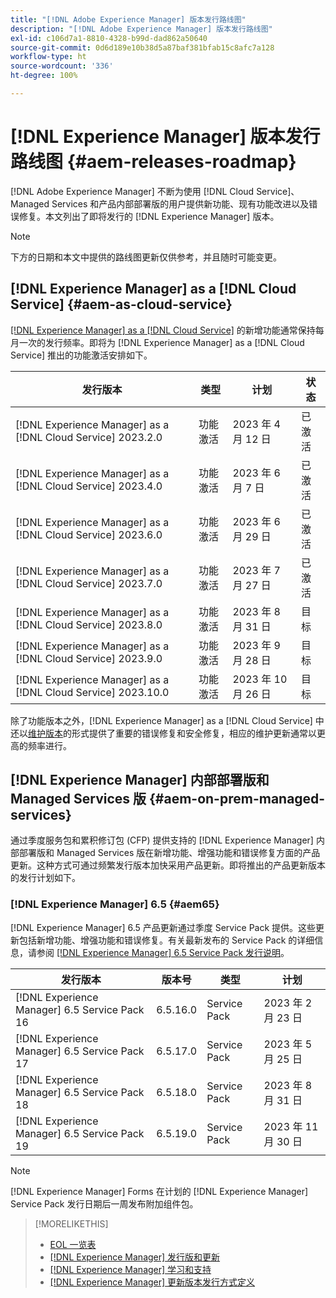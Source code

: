 ```yaml
---
title: "[!DNL Adobe Experience Manager] 版本发行路线图"
description: "[!DNL Adobe Experience Manager] 版本发行路线图"
exl-id: c106d7a1-8810-4328-b99d-dad862a50640
source-git-commit: 0d6d189e10b38d5a87baf381bfab15c8afc7a128
workflow-type: ht
source-wordcount: '336'
ht-degree: 100%

---
```


# [!DNL Experience Manager] 版本发行路线图 {#aem-releases-roadmap}

[!DNL Adobe Experience Manager] 不断为使用 [!DNL Cloud Service]、Managed Services 和产品内部部署版的用户提供新功能、现有功能改进以及错误修复。本文列出了即将发行的 [!DNL Experience Manager] 版本。

>[!NOTE]
>
>下方的日期和本文中提供的路线图更新仅供参考，并且随时可能变更。

## [!DNL Experience Manager] as a [!DNL Cloud Service] {#aem-as-cloud-service}

[[!DNL Experience Manager] as a [!DNL Cloud Service]](https://experienceleague.adobe.com/docs/experience-manager-cloud-service/content/release-notes/home.html) 的新增功能通常保持每月一次的发行频率。即将为 [!DNL Experience Manager] as a [!DNL Cloud Service] 推出的功能激活安排如下。

| 发行版本 | 类型 | 计划 | 状态 |
|---|---|---|---|
| [!DNL Experience Manager] as a [!DNL Cloud Service] 2023.2.0 | 功能激活 | 2023 年 4 月 12 日 | 已激活 |
| [!DNL Experience Manager] as a [!DNL Cloud Service] 2023.4.0 | 功能激活 | 2023 年 6 月 7 日 | 已激活 |
| [!DNL Experience Manager] as a [!DNL Cloud Service] 2023.6.0 | 功能激活 | 2023 年 6 月 29 日 | 已激活 |
| [!DNL Experience Manager] as a [!DNL Cloud Service] 2023.7.0 | 功能激活 | 2023 年 7 月 27 日 | 已激活 |
| [!DNL Experience Manager] as a [!DNL Cloud Service] 2023.8.0 | 功能激活 | 2023 年 8 月 31 日 | 目标 |
| [!DNL Experience Manager] as a [!DNL Cloud Service] 2023.9.0 | 功能激活 | 2023 年 9 月 28 日 | 目标 |
| [!DNL Experience Manager] as a [!DNL Cloud Service] 2023.10.0 | 功能激活 | 2023 年 10 月 26 日 | 目标 |

除了功能版本之外，[!DNL Experience Manager] as a [!DNL Cloud Service] 中还以[维护版本](https://experienceleague.adobe.com/docs/experience-manager-cloud-service/content/release-notes/maintenance/latest.html)的形式提供了重要的错误修复和安全修复，相应的维护更新通常以更高的频率进行。

## [!DNL Experience Manager] 内部部署版和 Managed Services 版 {#aem-on-prem-managed-services}

通过季度服务包和累积修订包 (CFP) 提供支持的 [!DNL Experience Manager] 内部部署版和 Managed Services 版在新增功能、增强功能和错误修复方面的产品更新。这种方式可通过频繁发行版本加快采用产品更新。即将推出的产品更新版本的发行计划如下。

### [!DNL Experience Manager] 6.5 {#aem65}

[!DNL Experience Manager] 6.5 产品更新通过季度 Service Pack 提供。这些更新包括新增功能、增强功能和错误修复。有关最新发布的 Service Pack 的详细信息，请参阅 [[!DNL Experience Manager]  6.5 Service Pack 发行说明](https://experienceleague.adobe.com/docs/experience-manager-65/release-notes/release-notes.html)。

| 发行版本 | 版本号 | 类型 | 计划 |
|---|---|---|---|
| [!DNL Experience Manager] 6.5 Service Pack 16 | 6.5.16.0 | Service Pack | 2023 年 2 月 23 日 |
| [!DNL Experience Manager] 6.5 Service Pack 17 | 6.5.17.0 | Service Pack | 2023 年 5 月 25 日 |
| [!DNL Experience Manager] 6.5 Service Pack 18 | 6.5.18.0 | Service Pack | 2023 年 8 月 31 日 |
| [!DNL Experience Manager] 6.5 Service Pack 19 | 6.5.19.0 | Service Pack | 2023 年 11 月 30 日 |

>[!NOTE]
>
>[!DNL Experience Manager] Forms 在计划的 [!DNL Experience Manager] Service Pack 发行日期后一周发布附加组件包。

>[!MORELIKETHIS]
>
>* [EOL 一览表](https://helpx.adobe.com/cn/support/programs/eol-matrix.html)
>* [[!DNL Experience Manager]  发行版和更新](https://experienceleague.adobe.com/docs/experience-manager-release-information/aem-release-updates/aem-releases-updates.html?lang=zh-Hans)
>* [[!DNL Experience Manager]  学习和支持](https://experienceleague.adobe.com/docs/experience-manager-cloud-service.html)
>* [[!DNL Experience Manager]  更新版本发行方式定义](/help/using/update-release-vehicle-definitions.md)

